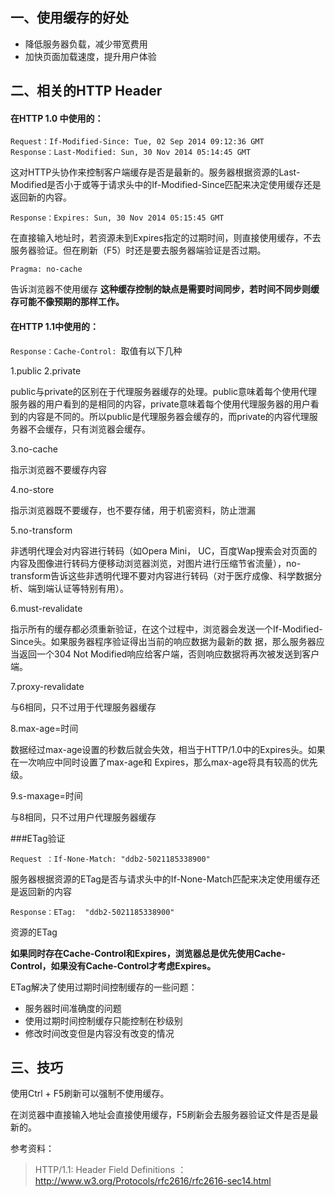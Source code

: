 ## 一、使用缓存的好处
- 降低服务器负载，减少带宽费用
- 加快页面加载速度，提升用户体验
## 二、相关的HTTP Header
#### 在HTTP 1.0 中使用的：
```
Request：If-Modified-Since: Tue, 02 Sep 2014 09:12:36 GMT
Response：Last-Modified: Sun, 30 Nov 2014 05:14:45 GMT
```
这对HTTP头协作来控制客户端缓存是否是最新的。服务器根据资源的Last-Modified是否小于或等于请求头中的If-Modified-Since匹配来决定使用缓存还是返回新的内容。
```
Response：Expires: Sun, 30 Nov 2014 05:15:45 GMT
```
在直接输入地址时，若资源未到Expires指定的过期时间，则直接使用缓存，不去服务器验证。但在刷新（F5）时还是要去服务器端验证是否过期。
```
Pragma: no-cache
```
告诉浏览器不使用缓存
**这种缓存控制的缺点是需要时间同步，若时间不同步则缓存可能不像预期的那样工作。**

#### 在HTTP 1.1中使用的：
`Response：Cache-Control: `取值有以下几种

1.public
2.private

public与private的区别在于代理服务器缓存的处理。public意味着每个使用代理服务器的用户看到的是相同的内容，private意味着每个使用代理服务器的用户看到的内容是不同的。所以public是代理服务器会缓存的，而private的内容代理服务器不会缓存，只有浏览器会缓存。

3.no-cache

指示浏览器不要缓存内容

4.no-store

指示浏览器既不要缓存，也不要存储，用于机密资料，防止泄漏

5.no-transform

非透明代理会对内容进行转码（如Opera Mini， UC，百度Wap搜索会对页面的内容及图像进行转码方便移动浏览器浏览，对图片进行压缩节省流量），no-transform告诉这些非透明代理不要对内容进行转码（对于医疗成像、科学数据分析、端到端认证等特别有用）。

6.must-revalidate

指示所有的缓存都必须重新验证，在这个过程中，浏览器会发送一个If-Modified-Since头。如果服务器程序验证得出当前的响应数据为最新的数 据，那么服务器应当返回一个304  Not Modified响应给客户端，否则响应数据将再次被发送到客户端。

7.proxy-revalidate

与6相同，只不过用于代理服务器缓存

8.max-age=时间

数据经过max-age设置的秒数后就会失效，相当于HTTP/1.0中的Expires头。如果在一次响应中同时设置了max-age和 Expires，那么max-age将具有较高的优先级。

9.s-maxage=时间

与8相同，只不过用户代理服务器缓存

###ETag验证
```
Request ：If-None-Match: "ddb2-5021185338900"
```
服务器根据资源的ETag是否与请求头中的If-None-Match匹配来决定使用缓存还是返回新的内容
```
Response：ETag:  "ddb2-5021185338900"
```
资源的ETag

**如果同时存在Cache-Control和Expires，浏览器总是优先使用Cache-Control，如果没有Cache-Control才考虑Expires。**

ETag解决了使用过期时间控制缓存的一些问题：

- 服务器时间准确度的问题
- 使用过期时间控制缓存只能控制在秒级别
- 修改时间改变但是内容没有改变的情况

## 三、技巧

使用Ctrl + F5刷新可以强制不使用缓存。

在浏览器中直接输入地址会直接使用缓存，F5刷新会去服务器验证文件是否是最新的。

 

参考资料：
> HTTP/1.1: Header Field Definitions ：<http://www.w3.org/Protocols/rfc2616/rfc2616-sec14.html>
